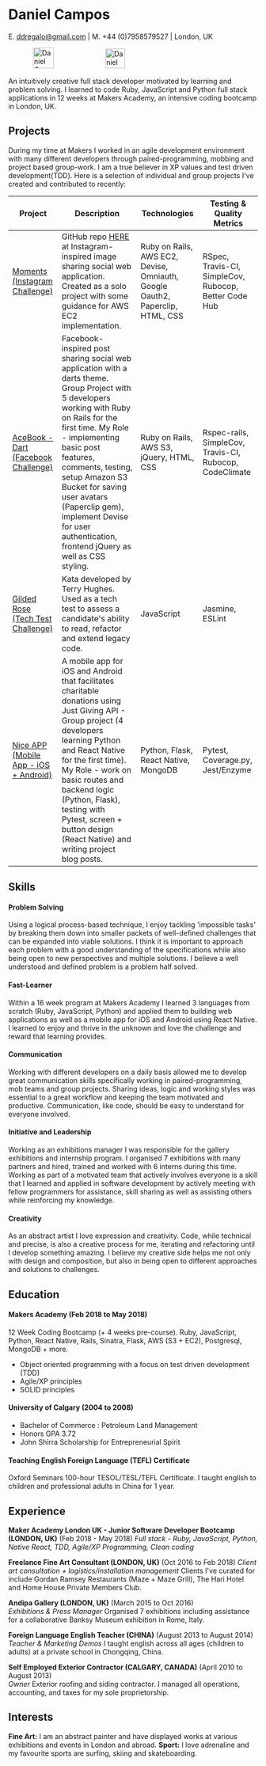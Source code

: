 # Daniel Campos

E. ddregalo@gmail.com  |  M. +44 (0)7958579527  |  London, UK

<p align="left">
<a href="https://www.linkedin.com/in/daniel-campos-982a80ab/">
<img src="https://www.iconfinder.com/data/icons/free-social-icons/67/linkedin_circle_color-512.png" alt="Daniel Campos LinkedIn" hspace="50" height="42" width="42"></a>
<a href="https://github.com/ddregalo">
<img src="https://cdn0.iconfinder.com/data/icons/octicons/1024/mark-github-512.png" alt="Daniel Campos GitHub" hspace="50" height="40" width="40"></a>
</p>

An intuitively creative full stack developer motivated by learning and problem solving. I learned to code Ruby, JavaScript and Python full stack applications in 12 weeks at Makers Academy, an intensive coding bootcamp in London, UK.


## Projects

During my time at Makers I worked in an agile development environment with many different developers through paired-programming, mobbing and project based group-work. I am a true believer in XP values and test driven development(TDD). Here is a selection of individual and group projects I've created and contributed to recently:

| Project |Description| Technologies | Testing & Quality Metrics |
|------------------------|------------------------------------------------------------------------------------------------------------------------------------------------------------------------------------------------------|-----------------------------------------|------------------------------|
| [Moments (Instagram Challenge)](http://moments.ddregalo.co.uk)| GitHub repo <a href="https://github.com/ddregalo/instagram-challenge">HERE</a> at Instagram-inspired image sharing social web application. Created as a solo project with some guidance for AWS EC2 implementation. |Ruby on Rails, AWS EC2, Devise, Omniauth, Google Oauth2, Paperclip, HTML, CSS | RSpec, Travis-CI, SimpleCov, Rubocop, Better Code Hub|
| [AceBook - Dart (Facebook Challenge)](https://github.com/TomJamesDuffy/acebook-dart) | Facebook-inspired post sharing social web application with a darts theme. Group Project with 5 developers working with Ruby on Rails for the first time. My Role - implementing basic post features, comments, testing, setup Amazon S3 Bucket for saving user avatars (Paperclip gem), implement Devise for user authentication, frontend jQuery as well as CSS styling. | Ruby on Rails, AWS S3, jQuery, HTML, CSS | Rspec-rails, SimpleCov, Travis-CI, Rubocop, CodeClimate |
| [Gilded Rose (Tech Test Challenge)](https://github.com/ddregalo/gilded-rose/tree/master/js) | Kata developed by Terry Hughes. Used as a tech test to assess a candidate's ability to read, refactor and extend legacy code. | JavaScript | Jasmine, ESLint |
| [Nice APP (Mobile App - iOS + Android)](https://github.com/RandJam/nice) | A mobile app for iOS and Android that facilitates charitable donations using Just Giving API - Group project (4 developers learning Python and React Native for the first time). My Role - work on basic routes and backend logic (Python, Flask), testing with Pytest, screen + button design (React Native) and writing project blog posts.| Python, Flask, React Native, MongoDB | Pytest, Coverage.py, Jest/Enzyme |


## Skills

#### Problem Solving
Using a logical process-based technique, I enjoy tackling 'impossible tasks' by breaking them down into smaller packets of well-defined challenges that can be expanded into viable solutions. I think it is important to approach each problem with a good understanding of the specifications while also being open to new perspectives and multiple solutions. I believe a well understood and defined problem is a problem half solved.

#### Fast-Learner
Within a 16 week program at Makers Academy I learned 3 languages from scratch (Ruby, JavaScript, Python) and applied them to building web applications as well as a mobile app for iOS and Android using React Native. I learned to enjoy and thrive in the unknown and love the challenge and reward that learning provides.

#### Communication
Working with different developers on a daily basis allowed me to develop great communication skills specifically working in paired-programming, mob teams and group projects. Sharing ideas, logic and working styles was essential to a great workflow and keeping the team motivated and productive. Communication, like code, should be easy to understand for everyone involved.

#### Initiative and Leadership
Working as an exhibitions manager I was responsible for the gallery exhibitions and internship program. I organised 7 exhibitions with many partners and hired, trained and worked with 6 interns during this time. Working as part of a motivated team that actively involves everyone is a skill that I learned and applied in software development by actively meeting with fellow programmers for assistance, skill sharing as well as assisting others while reinforcing my knowledge.

#### Creativity
As an abstract artist I love expression and creativity. Code, while technical and precise, is also a creative process for me, iterating and refactoring until I develop something amazing. I believe my creative side helps me not only with design and composition, but also in being open to different approaches and solutions to challenges.


## Education

#### Makers Academy (Feb 2018 to May 2018)
12 Week Coding Bootcamp (+ 4 weeks pre-course). Ruby, JavaScript, Python,
React Native, Rails, Sinatra, Flask, AWS (S3 + EC2), Postgresql, MongoDB + more.

- Object oriented programming with a focus on test driven development (TDD)
- Agile/XP principles
- SOLID principles

#### University of Calgary (2004 to 2008)

- Bachelor of Commerce : Petroleum Land Management
- Honors GPA 3.72
- John Shirra Scholarship for Entrepreneurial Spirit

#### Teaching English Foreign Language (TEFL) Certificate

Oxford Seminars 100-hour TESOL/TESL/TEFL Certificate. I taught english to children and professional adults in China for 1 year.


## Experience

**Maker Academy London UK - Junior Software Developer Bootcamp (LONDON, UK)** (Feb 2018 - May 2018)
*Full stack - Ruby, JavaScript, Python, Native React, TDD, Agile/XP Programming, Clean coding*

**Freelance Fine Art Consultant (LONDON, UK)** (Oct 2016 to Feb 2018)
*Client art consultation + logistics/installation management*
Clients I've curated for include Gordan Ramsey Restaurants (Maze + Maze Grill),
The Hari Hotel and Home House Private Members Club.

**Andipa Gallery (LONDON, UK)** (March 2015 to Oct 2016)   
*Exhibitions & Press Manager*
Organised 7 exhibitions including assistance for a collaborative Banksy Museum
exhibition in Rome, Italy.

**Foreign Language English Teacher (CHINA)** (August 2013 to August 2014)   
*Teacher & Marketing Demos*
I taught english across all ages (children to adults) at a private school in Chongqing, China.

**Self Employed Exterior Contractor (CALGARY, CANADA)** (April 2010 to August 2013)   
*Owner*
Exterior roofing and siding contractor. I managed all operations, accounting,
and taxes for my sole proprietorship.


## Interests

**Fine Art:** I am an abstract painter and have displayed works at various exhibitions and events in London and abroad.
**Sport:** I love adrenaline and my favourite sports are surfing, skiing and skateboarding.
